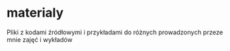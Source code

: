 # materialy
Pliki z kodami źródłowymi i przykładami do różnych prowadzonych przeze mnie zajęć i wykładów
